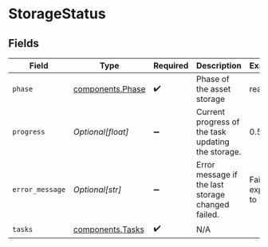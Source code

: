 # StorageStatus


## Fields

| Field                                                | Type                                                 | Required                                             | Description                                          | Example                                              |
| ---------------------------------------------------- | ---------------------------------------------------- | ---------------------------------------------------- | ---------------------------------------------------- | ---------------------------------------------------- |
| `phase`                                              | [components.Phase](../../models/components/phase.md) | :heavy_check_mark:                                   | Phase of the asset storage                           | ready                                                |
| `progress`                                           | *Optional[float]*                                    | :heavy_minus_sign:                                   | Current progress of the task updating the storage.   | 0.5                                                  |
| `error_message`                                      | *Optional[str]*                                      | :heavy_minus_sign:                                   | Error message if the last storage changed failed.    | Failed to export to IPFS                             |
| `tasks`                                              | [components.Tasks](../../models/components/tasks.md) | :heavy_check_mark:                                   | N/A                                                  |                                                      |